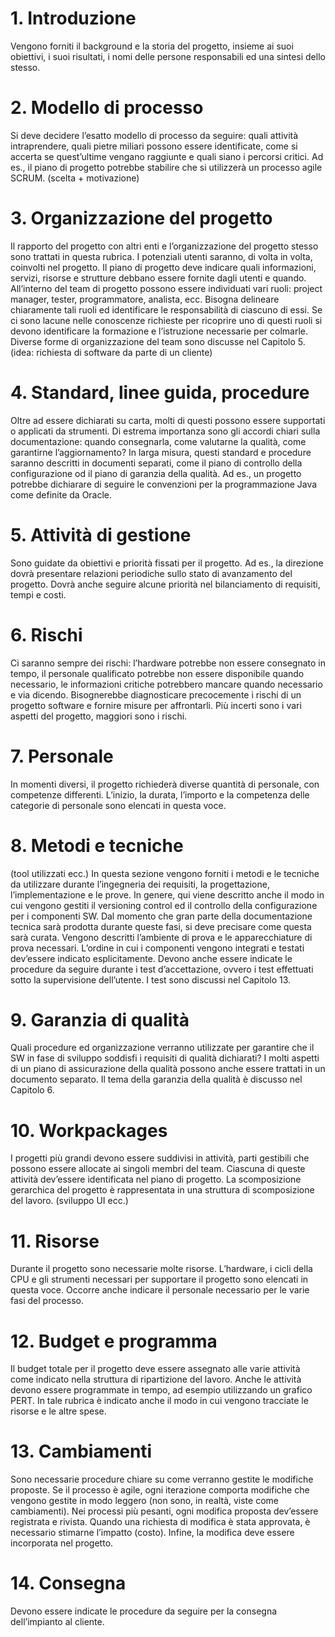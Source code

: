 # 1. Introduzione
Vengono forniti il background e la storia del progetto, insieme ai suoi obiettivi, i suoi risultati, i nomi delle persone responsabili ed una sintesi dello stesso.
# 2. Modello di processo
Si deve decidere l’esatto modello di processo da seguire: quali attività intraprendere, quali pietre miliari possono essere identificate, come si accerta se quest’ultime vengano raggiunte e quali siano i percorsi critici.
Ad es., il piano di progetto potrebbe stabilire che si utilizzerà un processo agile SCRUM.
(scelta + motivazione)
# 3. Organizzazione del progetto
Il rapporto del progetto con altri enti e l’organizzazione del progetto stesso sono trattati in questa rubrica.
I potenziali utenti saranno, di volta in volta, coinvolti nel progetto.
Il piano di progetto deve indicare quali informazioni, servizi, risorse e strutture debbano essere fornite dagli utenti e quando.
All’interno del team di progetto possono essere individuati vari ruoli: project manager, tester, programmatore, analista, ecc.
Bisogna delineare chiaramente tali ruoli ed identificare le responsabilità di ciascuno di essi.
Se ci sono lacune nelle conoscenze richieste per ricoprire uno di questi ruoli si devono identificare la formazione e l’istruzione necessarie per colmarle.
Diverse forme di organizzazione del team sono discusse nel Capitolo 5.
(idea: richiesta di software da parte di un cliente)
# 4. Standard, linee guida, procedure
Oltre ad essere dichiarati su carta, molti di questi possono essere supportati o applicati da strumenti.
Di estrema importanza sono gli accordi chiari sulla documentazione: quando consegnarla, come valutarne la qualità, come garantirne l’aggiornamento?
In larga misura, questi standard e procedure saranno descritti in documenti separati, come il piano di controllo della configurazione od il piano di garanzia della qualità.
Ad es., un progetto potrebbe dichiarare di seguire le convenzioni per la programmazione Java come definite da Oracle.
# 5. Attività di gestione
Sono guidate da obiettivi e priorità fissati per il progetto.
Ad es., la direzione dovrà presentare relazioni periodiche sullo stato di avanzamento del progetto.
Dovrà anche seguire alcune priorità nel bilanciamento di requisiti, tempi e costi.
# 6. Rischi
Ci saranno sempre dei rischi: l’hardware potrebbe non essere consegnato in tempo, il personale qualificato potrebbe non essere disponibile quando necessario, le informazioni critiche potrebbero mancare quando necessario e via dicendo.
Bisognerebbe diagnosticare precocemente i rischi di un progetto software e fornire misure per affrontarli.
Più incerti sono i vari aspetti del progetto, maggiori sono i rischi.
# 7. Personale
In momenti diversi, il progetto richiederà diverse quantità di personale, con competenze differenti.
L’inizio, la durata, l’importo e la competenza delle categorie di personale sono elencati in questa voce.
# 8. Metodi e tecniche
(tool utilizzati ecc.)
In questa sezione vengono forniti i metodi e le tecniche da utilizzare durante l’ingegneria dei requisiti, la progettazione, l’implementazione e le prove.
In genere, qui viene descritto anche il modo in cui vengono gestiti il versioning control ed il controllo della configurazione per i componenti SW.
Dal momento che gran parte della documentazione tecnica sarà prodotta durante queste fasi, si deve precisare come questa sarà curata.
Vengono descritti l’ambiente di prova e le apparecchiature di prova necessari.
L’ordine in cui i componenti vengono integrati e testati dev’essere indicato esplicitamente.
Devono anche essere indicate le procedure da seguire durante i test d’accettazione, ovvero i test effettuati sotto la supervisione dell’utente.
I test sono discussi nel Capitolo 13.
# 9. Garanzia di qualità
Quali procedure ed organizzazione verranno utilizzate per garantire che il SW in fase di sviluppo soddisfi i requisiti di qualità dichiarati?
I molti aspetti di un piano di assicurazione della qualità possono anche essere trattati in un documento separato.
Il tema della garanzia della qualità è discusso nel Capitolo 6.
# 10. Workpackages
I progetti più grandi devono essere suddivisi in attività, parti gestibili che possono essere allocate ai singoli membri del team.
Ciascuna di queste attività dev’essere identificata nel piano di progetto.
La scomposizione gerarchica del progetto è rappresentata in una struttura di scomposizione del lavoro.
(sviluppo UI ecc.)
# 11. Risorse
Durante il progetto sono necessarie molte risorse.
L’hardware, i cicli della CPU e gli strumenti necessari per supportare il progetto sono elencati in questa voce.
Occorre anche indicare il personale necessario per le varie fasi del processo.
# 12. Budget e programma
Il budget totale per il progetto deve essere assegnato alle varie attività come indicato nella struttura di ripartizione del lavoro.
Anche le attività devono essere programmate in tempo, ad esempio utilizzando un grafico PERT.
In tale rubrica è indicato anche il modo in cui vengono tracciate le risorse e le altre spese.
# 13. Cambiamenti
Sono necessarie procedure chiare su come verranno gestite le modifiche proposte.
Se il processo è agile, ogni iterazione comporta modifiche che vengono gestite in modo leggero (non sono, in realtà, viste come cambiamenti).
Nei processi più pesanti, ogni modifica proposta dev’essere registrata e rivista.
Quando una richiesta di modifica è stata approvata, è necessario stimarne l’impatto (costo).
Infine, la modifica deve essere incorporata nel progetto.
# 14. Consegna
Devono essere indicate le procedure da seguire per la consegna dell’impianto al cliente.
